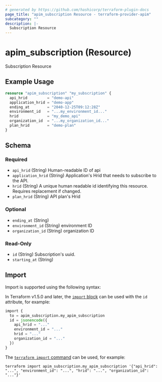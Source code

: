 ```yaml
---
# generated by https://github.com/hashicorp/terraform-plugin-docs
page_title: "apim_subscription Resource - terraform-provider-apim"
subcategory: ""
description: |-
  Subscription Resource
---
```


# apim_subscription (Resource)

Subscription Resource

## Example Usage

```terraform
resource "apim_subscription" "my_subscription" {
  api_hrid         = "demo-api"
  application_hrid = "demo-app"
  ending_at        = "2040-12-25T09:12:28Z"
  environment_id   = "...my_environment_id..."
  hrid             = "my_demo_api"
  organization_id  = "...my_organization_id..."
  plan_hrid        = "demo-plan"
}
```

<!-- schema generated by tfplugindocs -->
## Schema

### Required

- `api_hrid` (String) Human-readable ID of api
- `application_hrid` (String) Application's Hrid that needs to subscribe to the API.
- `hrid` (String) A unique human readable id identifying this resource. Requires replacement if changed.
- `plan_hrid` (String) API plan's Hrid

### Optional

- `ending_at` (String)
- `environment_id` (String) environment ID
- `organization_id` (String) organization ID

### Read-Only

- `id` (String) Subscription's uuid.
- `starting_at` (String)

## Import

Import is supported using the following syntax:

In Terraform v1.5.0 and later, the [`import` block](https://developer.hashicorp.com/terraform/language/import) can be used with the `id` attribute, for example:

```terraform
import {
  to = apim_subscription.my_apim_subscription
  id = jsonencode({
    api_hrid = "..."
    environment_id = "..."
    hrid = "..."
    organization_id = "..."
  })
}
```

The [`terraform import` command](https://developer.hashicorp.com/terraform/cli/commands/import) can be used, for example:

```shell
terraform import apim_subscription.my_apim_subscription '{"api_hrid": "...", "environment_id": "...", "hrid": "...", "organization_id": "..."}'
```
